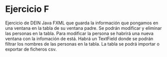 # Ejercicio F
Ejercicio de DEIN Java FXML que guarda la información que pongamos en una ventana en la tabla de su ventana padre.
Se podrán modificar y eliminar las personas en la tabla. Para modificar la persona se habrirá una nueva ventana con
la infomación de está.
Habrá un TextField donde se podrán filtrar los nombres de las personas en la tabla.
La tabla se podrá importar o exportar de ficheros csv.